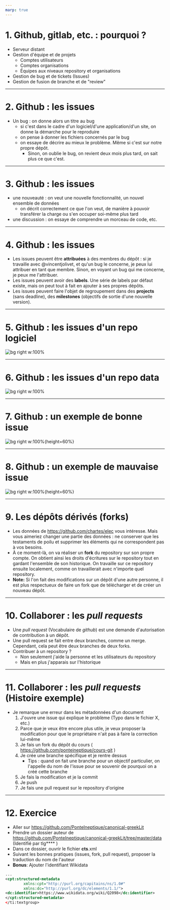 ```yaml
---
marp: true
---
```


# 1. Github, gitlab, etc. : pourquoi ?

- Serveur distant
- Gestion d'équipe et de projets
	- Comptes utilisateurs
	- Comptes organisations
	- Équipes aux niveaux repository et organisations
- Gestion de bug et de tickets (Issues)
- Gestion de fusion de branche et de "review"

---

# 2. Github : les issues

- Un bug : on donne alors un titre au bug
	- si c'est dans le cadre d'un logiciel/d'une application/d'un site, on donne la démarche pour le reproduire 
	- on pense à donner les fichiers concernés par le bug
	- on essaye de décrire au mieux le problème. Même si c'est sur notre propre dépôt.
		- Sinon, on oublie le bug, on revient deux mois plus tard, on sait plus ce que c'est.

---

# 3. Github : les issues

- une nouveauté : on veut une nouvelle fonctionnalité, un nouvel ensemble de données
	- on décrit correctement ce que l'on veut, de manière à pouvoir transférer la charge ou s'en occuper soi-même plus tard
- une discussion : on essaye de comprendre un morceau de code, etc.

---

# 4. Github : les issues

- Les issues peuvent être **attribuées** à des membres du dépôt : si je travaille avec @vincentjolivet, et qu'un bug le concerne, je peux lui attribuer en tant que membre. Sinon, en voyant un bug qui me concerne, je peux me l'attribuer.
- Les issues peuvent avoir des **labels**. Une série de labels par défaut existe, mais on peut tout à fait en ajouter à ses propres dépôts.
- Les issues peuvent faire l'objet de regroupement dans des **projects** (sans deadline), des **milestones** (objectifs de sortie d'une nouvelle version).

---

# 5. Github : les issues d'un repo logiciel

![bg right w:100%](images/ehri-issues.png)

---

# 6. Github : les issues d'un repo data

![bg right w:100%](images/canonicallatinlit-issues.png)

---

# 7. Github : un exemple de bonne issue

![bg right w:100%](images/oglfirst1k-issue1548.png){height=60%}

---

# 8. Github : un exemple de mauvaise issue

![bg right w:100%](images/canonicallatinlit-issue86.png){height=60%}

---

# 9. Les dépôts dérivés (forks)

- Les données de https://github.com/chartes/elec vous intéresse. Mais vous aimeriez changer une partie des données : ne conserver que les testaments de poilu et supprimer les éléments qui ne correspondent pas à vos besoins.
- À ce moment-là, on va réaliser un **fork** du repository sur son propre compte. On obtient ainsi les droits d'écritures sur le repository tout en gardant l'ensemble de son historique. On travaille sur ce repository ensuite localement, comme on travaillerait avec n'importe quel repository.
- **Note:** Si l'on fait des modifications sur un dépôt d'une autre personne, il est plus respectueux de faire un fork que de télécharger et de créer un nouveau dépôt.

---

# 10. Collaborer : les *pull requests*

- Une *pull request* (Vocabulaire de *github*) est une demande d'autorisation de contribution à un dépôt.
- Une pull request se fait entre deux branches, comme un merge. Cependant, cela peut être deux branches de deux forks.
- Contribuer à un repository ? 
	- Non seulement j'aide la personne et les utilisateurs du repository
	- Mais en plus j'apparais sur l'historique

---

# 11. Collaborer : les *pull requests* (Histoire exemple)

-  Je remarque une erreur dans les métadonnées d'un document
	1. J'ouvre une issue qui explique le problème (Typo dans le fichier X, etc.)
	2. Parce que je veux être encore plus utile, je veux proposer la modification pour que le propriétaire n'ait pas à faire la correction lui-même
	3. Je fais un fork du dépôt du cours ( https://github.com/ponteineptique/cours-git )
	4. Je crée une branche spécifique et je rentre dessus
		- Tips : quand on fait une branche pour un objectif particulier, on l'appelle du nom de l'issue pour se souvenir de pourquoi on a créé cette branche
	5. Je fais la modification et je la commit
	6. Je push
	7. Je fais une pull request sur le repository d'origine

---

# 12. Exercice

- Aller sur https://github.com/PonteIneptique/canonical-greekLit 
- Prendre un dossier auteur de https://github.com/PonteIneptique/canonical-greekLit/tree/master/data (Identifié par tlg**** )
- Dans ce dossier, ouvrir le fichier __cts__.xml
- Suivant les bonnes pratiques (issues, fork, pull request), proposer la traduction du nom de l'auteur
- **Bonus**: Ajouter l'identifiant Wikidata

```xml
...
<cpt:structured-metadata
        xmlns:cpt="http://purl.org/capitains/ns/1.0#"
        xmlns:dc="http://purl.org/dc/elements/1.1/">
<dc:identifier>https://www.wikidata.org/wiki/Q2098</dc:identifier>
</cpt:structured-metadata>
</ti:textgroup>
```